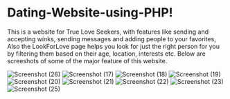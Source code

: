 # Dating-Website-using-PHP!

This is a website for True Love Seekers, with features like sending and accepting winks, sending messages and adding people to your favorites,
Also the LookForLove page helps you look for just the right person for you by filtering them based on their age, location, interests etc. Below are screeshots of 
some of the major feature of this website.

![Screenshot (26)](https://user-images.githubusercontent.com/45305113/169148485-77d8c9eb-992c-4a5f-86eb-71a0258a83fb.png)
![Screenshot (17)](https://user-images.githubusercontent.com/45305113/169148489-3342d801-6a47-4560-aea3-fa5af09a720f.png)
![Screenshot (18)](https://user-images.githubusercontent.com/45305113/169148490-f2a9bf35-9ee6-4157-9bab-414805596651.png)
![Screenshot (19)](https://user-images.githubusercontent.com/45305113/169148491-14d00dca-53c5-43ae-9eac-fafb04f95c89.png)
![Screenshot (20)](https://user-images.githubusercontent.com/45305113/169148492-9aa52463-7441-44cd-894e-22ba783e17cd.png)
![Screenshot (21)](https://user-images.githubusercontent.com/45305113/169148495-e377b12a-b7df-4edd-bd89-261fb7361085.png)
![Screenshot (22)](https://user-images.githubusercontent.com/45305113/169148497-638f9850-abea-4c78-8927-f0f87dd2183d.png)
![Screenshot (23)](https://user-images.githubusercontent.com/45305113/169148503-1c440b46-332f-472f-b624-65e24f2704b2.png)
![Screenshot (25)](https://user-images.githubusercontent.com/45305113/169148504-b282878d-35c9-4c8f-80b2-d6692c94a630.png)
